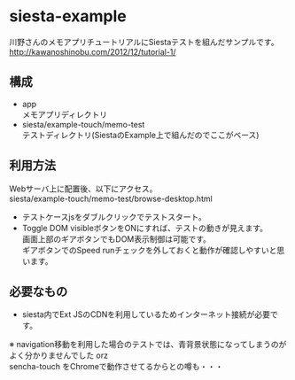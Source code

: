 siesta-example
==============

川野さんのメモアプリチュートリアルにSiestaテストを組んだサンプルです。  
<http://kawanoshinobu.com/2012/12/tutorial-1/>

構成
---------
- app  
  メモアプリディレクトリ
- siesta/example-touch/memo-test  
  テストディレクトリ(SiestaのExample上で組んだのでここがベース)

利用方法
---------
Webサーバ上に配置後、以下にアクセス。  
siesta/example-touch/memo-test/browse-desktop.html  
- テストケースjsをダブルクリックでテストスタート。
- Toggle DOM visibleボタンをONにすれば、テストの動きが見えます。  
画面上部のギアボタンでもDOM表示制御は可能です。  
ギアボタンでのSpeed runチェックを外しておくと動作が確認しやすいと思います。  

必要なもの
---------
- siesta内でExt JSのCDNを利用しているためインターネット接続が必要です。


※ navigation移動を利用した場合のテストでは、青背景状態になってしまうのがよく分かりませんでした orz  
sencha-touch をChromeで動作させてるからとの噂も・・・
